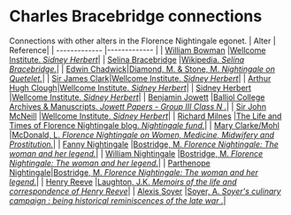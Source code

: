 # Charles Bracebridge connections
Connections with other alters in the Florence Nightingale egonet.
| Alter  | Reference|
| ------------- |------------- |
| [William Bowman](https://github.com/altealo/WilliamBowman/blob/master/README.md)  |[Wellcome Institute. *Sidney Herbert*](http://www.florence-nightingale-avenging-angel.co.uk/goldie/goldieitems/4_184.htm)|
| [Selina Bracebridge](https://github.com/altealo/SelinaBracebridge/blob/master/README.md)  |[Wikipedia. *Selina Bracebridge.*](https://en.wikipedia.org/wiki/Selina_Bracebridge)|
| [Edwin Chadwick](https://github.com/altealo/EdwinChadwick/blob/master/README.md)|[Diamond, M. & Stone, M. *Nightingale on Quetelet.*](https://www.jstor.org/stable/2982160?seq=1#page_scan_tab_contents)|
| [Sir James Clark](https://github.com/altealo/JamesClark/blob/master/README.md)|[Wellcome Institute. *Sidney Herbert*](http://www.florence-nightingale-avenging-angel.co.uk/goldie/goldieitems/4_184.htm)|
| [Arthur Hugh Clough](https://github.com/altealo/ArthurHughClough/blob/master/README.md)|[Wellcome Institute. *Sidney Herbert*](http://www.florence-nightingale-avenging-angel.co.uk/goldie/goldieitems/4_184.htm)|
| [Sidney Herbert](https://github.com/altealo/SidneyHerbert/blob/master/README.md)  |[Wellcome Institute. *Sidney Herbert*](http://www.florence-nightingale-avenging-angel.co.uk/goldie/goldieitems/4_184.htm)|
| [Benjamin Jowett](https://github.com/altealo/BenjaminJowett/blob/master/README.md)  |[Balliol College Archives & Manuscripts. *Jowett Papers - Group III Class N .*](http://archives.balliol.ox.ac.uk/Modern%20Papers/Jowett/jowett-cat3n.asp)|
| [Sir John McNeill](https://github.com/altealo/SirJohnMcNeill/blob/master/README.md)  |[Wellcome Institute. *Sidney Herbert*](http://www.florence-nightingale-avenging-angel.co.uk/goldie/goldieitems/4_184.htm)|
| [Richard Milnes](https://github.com/altealo/RichardMilnes/blob/master/README.md)  |[The Life and Times of Florence Nightingale blog. *Nightingale fund.*](https://lifeandtimesofflorencenightingale.wordpress.com/crimea-war-2/nightingale-fund/)|
| [Mary Clarke/Mohl](https://github.com/altealo/MaryClarke/blob/master/README.md)  |[McDonald, L. *Florence Nightingale on Women, Medicine, Midwifery and Prostitution.*](https://books.google.co.uk/books?id=Yuh0CwAAQBAJ&pg=PR11&lpg=PR11&dq=julius+mohl+and+charles+bracebridge&source=bl&ots=DOBLqz_Xo9&sig=ACfU3U25SerzdrMuqGjPUirFJ9oTvBFcDQ&hl=en&sa=X&ved=2ahUKEwik3OKQhd7kAhV-REEAHXUECNYQ6AEwA3oECAgQAQ#v=onepage&q=mohl%20bracebridge&f=false)|
| [Fanny Nightingale](https://github.com/altealo/FannyNightingale/blob/master/README.md)  |[Bostridge, M. *Florence Nightingale: The woman and her legend.*](https://books.google.co.uk/books?id=OsCiBgAAQBAJ&lpg=PR334&pg=PP1#v=onepage&q&f=false)|
| [William Nightingale](https://github.com/altealo/WilliamNightingale/blob/master/README.md)  |[Bostridge, M. *Florence Nightingale: The woman and her legend.*](https://books.google.co.uk/books?id=OsCiBgAAQBAJ&lpg=PR334&pg=PP1#v=onepage&q&f=false)|
| [Parthenope Nightingale](https://github.com/altealo/ParthenopeNightingale/blob/master/README.md)|[Bostridge, M. *Florence Nightingale: The woman and her legend.*](https://books.google.co.uk/books?id=OsCiBgAAQBAJ&lpg=PR334&pg=PP1#v=onepage&q&f=false)|
| [Henry Reeve](https://github.com/altealo/HenryReeve/blob/master/README.md)  |[Laughton, J.K. *Memoirs of the life and correspondence of Henry Reeve*](https://archive.org/details/memoirslifeandc01reevgoog/page/n9/mode/2up)|
| [Alexis Soyer](https://github.com/altealo/AlexisSoyer/blob/master/README.md)  |[Soyer, A. *Soyer's culinary campaign : being historical reminiscences of the late war .*](https://archive.org/details/soyersculinaryca00soyeuoft/page/n4/mode/2up)|


